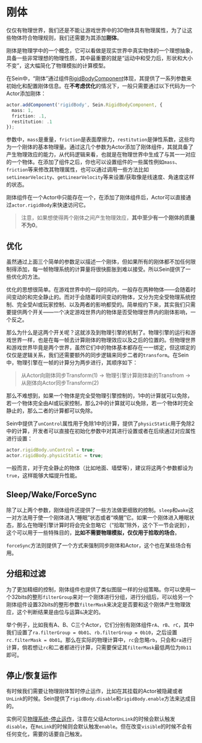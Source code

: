 # 刚体

仅仅有物理世界，我们还是不能让游戏世界中的3D物体具有物理属性，为了让这些物体符合物理规则，我们还需要为其添加**刚体**。  

刚体是物理学中的一个概念，它可以看做是现实世界中真实物体的一个理想抽象，具备一些非常理想的物理性质，其中最重要的就是“运动中和受力后，形状和大小不变”，这大幅简化了物理模拟的计算模型。  

在Sein中，“刚体”通过组件[RigidBodyComponent](../../document/classes/rigidbodycomponent)体现，其提供了一系列参数来初始化和配置刚体信息。在**不考虑优化**的情况下，一般只需要通过以下代码为一个Actor添加刚体：  

```ts
actor.addComponent('rigidBody', Sein.RigidBodyComponent, {
  mass: 1,
  friction: .1,
  restitution: .1
});
```

参数中，`mass`是重量，`friction`是表面摩擦力，`restitution`是弹性系数，这些均为一个刚体的基本物理量。通过这几个参数为Actor添加了刚体组件，其就具备了产生物理效应的能力，从代码逻辑来看，也就是在物理世界中生成了与其一一对应的一个物体。在添加了组件之后，你也可以设置组件的一些属性例如`mass`、`friction`等来修改其物理属性，也可以通过调用一些方法比如`setLinearVelocity`、`getLinearVelocity`等来设置/获取像是线速度、角速度这样的状态。  

刚体组件在一个Actor中只能存在一个，在添加了刚体组件后，Actor可以直接通过`actor.rigidBody`来快速访问它。  

>注意，如果想使得两个刚体之间产生物理效应，**其中至少有一个刚体的质量不为0**。

## 优化

虽然通过上面三个简单的参数足以描述一个刚体，但如果所有的刚体都不加任何限制得添加，每一帧物理系统的计算量将很快膨胀到难以接受。所以Sein提供了一些优化的方法。  

优化的思想很简单。在游戏世界中的一段时间内，一般存在两种物体——会随着时间变动的和完全静止的。而对于会随着时间变动的物体，又分为完全受物理系统控制、完全受AI或玩家控制、以及两者的影响都受的。简单规约下来，其实我们只需要提供两个开关——一个决定游戏世界内的物体是否受物理世界内的刚体影响，一个反之。  

那么为什么是这两个开关呢？这就涉及到物理引擎的机制了。物理引擎的运行和游戏世界一样，也是在每一帧去计算刚体的物理效应以及之后的位置的。但物理世界和游戏世界毕竟是两个世界，虽然它们中的物体基本都存在一一绑定，但这绑定的仅仅是逻辑关系，我们还需要额外的同步逻辑来同步二者的`transform`。在Sein中，物理引擎在一帧的计算分为两步进行，其顺序如下：  

>从Actor向刚体同步Transform(1) -> 物理引擎计算刚体新的Transfrom -> 从刚体向Actor同步Transform(2)  

那么不难想到，如果一个物体是完全受物理引擎控制的，1中的计算就可以免除，若一个物体完全由AI或玩家控制，那么2中的计算就可以免除，若一个物体时完全静止的，那么二者的计算都可以免除。  

Sein中提供了`unControl`属性用于免除1中的计算，提供了`physicStatic`用于免除2中的计算，开发者可以直接在初始化参数中对其进行设置或者在后续通过对应属性进行设置：  

```ts
actor.rigidBody.unControl = true;
actor.rigidBody.physicStatic = true;
```

一般而言，对于完全静止的物体（比如地面、墙壁等），建议将这两个参数都设为`true`，这样能够大幅提升性能。

## Sleep/Wake/ForceSync

除了以上两个参数，刚体组件还提供了一些方法做更细致的控制。`sleep`和`wake`这一对方法用于使一个刚体进入“睡眠”状态或者“唤醒”它。如果一个刚体进入睡眠状态，那么在物理引擎计算时将会完全忽略它（“拾取”除外，这个下一节会说到），这个可以用于一些特殊目的，**比如不需要物理模拟，仅仅用于拾取的场合**。  

`forceSync`方法则提供了一个方式来强制同步刚体和Actor，这个也在某些场合有用。

## 分组和过滤

为了更加精细的控制，刚体组件也提供了类似图层一样的分组策略。你可以使用一个32bits的整形`filterGroup`来对一个刚体进行分组，进行分组后，可以给另一个刚体组件设置32bits的整形参数`filterMask`来决定是否要和这个刚体产生物理效应，这个判断结果是由位与运算`&`决定的。  

举个例子，比如我有A、B、C三个Actor，它们分别有刚体组件`rA`、`rB`、`rC`，其中我们设置了`ra.filterGroup = 0b01`、`rb.filterGroup = 0b10`，之后设置`rc.filterMask = 0b01`。那么在实际的物理计算中，`rc`会忽略`rb`，只会和`ra`进行计算，倘若想让`rc`和二者都进行计算，只需要保证其`filterMask`最低两位为`0b11`即可。

## 停止/恢复运作

有时候我们需要让物理刚体暂时停止运作，比如在其挂载的Actor被隐藏或者`UnLink`的时候。Sein提供了`rigidBody.disable`和`rigidBody.enable`方法来达成目的。  

实例可见[物理系统-停止运作](../../example/physic/disable)，注意在父级Actor`UnLink`的时候会默认触发`disable`，在`ReLink`的时候则会默认触发`enable`。但在改变`visible`的时候不会有任何变化，需要的话要自己触发。

